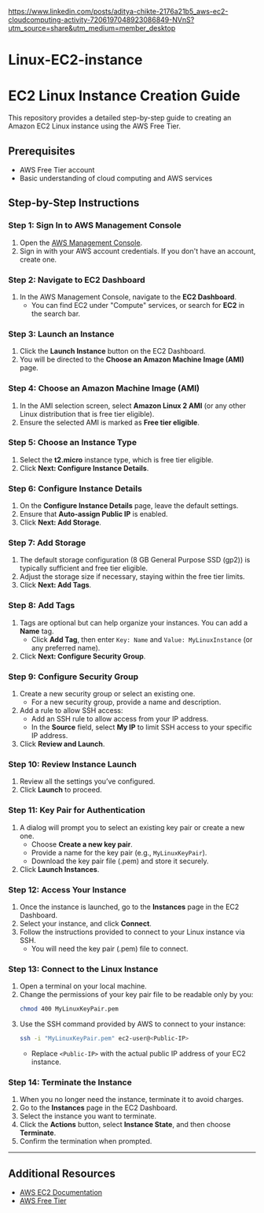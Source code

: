 https://www.linkedin.com/posts/aditya-chikte-2176a21b5_aws-ec2-cloudcomputing-activity-7206197048923086849-NVnS?utm_source=share&utm_medium=member_desktop

# Linux-EC2-instance
# EC2 Linux Instance Creation Guide

This repository provides a detailed step-by-step guide to creating an Amazon EC2 Linux instance using the AWS Free Tier.

## Prerequisites
- AWS Free Tier account
- Basic understanding of cloud computing and AWS services

## Step-by-Step Instructions

### Step 1: Sign In to AWS Management Console

1. Open the [AWS Management Console](https://aws.amazon.com/console/).
2. Sign in with your AWS account credentials. If you don't have an account, create one.

### Step 2: Navigate to EC2 Dashboard

1. In the AWS Management Console, navigate to the **EC2 Dashboard**.
    - You can find EC2 under "Compute" services, or search for **EC2** in the search bar.

### Step 3: Launch an Instance

1. Click the **Launch Instance** button on the EC2 Dashboard.
2. You will be directed to the **Choose an Amazon Machine Image (AMI)** page.

### Step 4: Choose an Amazon Machine Image (AMI)

1. In the AMI selection screen, select **Amazon Linux 2 AMI** (or any other Linux distribution that is free tier eligible).
2. Ensure the selected AMI is marked as **Free tier eligible**.

### Step 5: Choose an Instance Type

1. Select the **t2.micro** instance type, which is free tier eligible.
2. Click **Next: Configure Instance Details**.

### Step 6: Configure Instance Details

1. On the **Configure Instance Details** page, leave the default settings.
2. Ensure that **Auto-assign Public IP** is enabled.
3. Click **Next: Add Storage**.

### Step 7: Add Storage

1. The default storage configuration (8 GB General Purpose SSD (gp2)) is typically sufficient and free tier eligible.
2. Adjust the storage size if necessary, staying within the free tier limits.
3. Click **Next: Add Tags**.

### Step 8: Add Tags

1. Tags are optional but can help organize your instances. You can add a **Name** tag.
    - Click **Add Tag**, then enter `Key: Name` and `Value: MyLinuxInstance` (or any preferred name).
2. Click **Next: Configure Security Group**.

### Step 9: Configure Security Group

1. Create a new security group or select an existing one.
    - For a new security group, provide a name and description.
2. Add a rule to allow SSH access:
    - Add an SSH rule to allow access from your IP address.
    - In the **Source** field, select **My IP** to limit SSH access to your specific IP address.
3. Click **Review and Launch**.

### Step 10: Review Instance Launch

1. Review all the settings you’ve configured.
2. Click **Launch** to proceed.

### Step 11: Key Pair for Authentication

1. A dialog will prompt you to select an existing key pair or create a new one.
    - Choose **Create a new key pair**.
    - Provide a name for the key pair (e.g., `MyLinuxKeyPair`).
    - Download the key pair file (.pem) and store it securely.
2. Click **Launch Instances**.

### Step 12: Access Your Instance

1. Once the instance is launched, go to the **Instances** page in the EC2 Dashboard.
2. Select your instance, and click **Connect**.
3. Follow the instructions provided to connect to your Linux instance via SSH.
    - You will need the key pair (.pem) file to connect.

### Step 13: Connect to the Linux Instance

1. Open a terminal on your local machine.
2. Change the permissions of your key pair file to be readable only by you:
    ```bash
    chmod 400 MyLinuxKeyPair.pem
    ```
3. Use the SSH command provided by AWS to connect to your instance:
    ```bash
    ssh -i "MyLinuxKeyPair.pem" ec2-user@<Public-IP>
    ```
    - Replace `<Public-IP>` with the actual public IP address of your EC2 instance.

### Step 14: Terminate the Instance

1. When you no longer need the instance, terminate it to avoid charges.
2. Go to the **Instances** page in the EC2 Dashboard.
3. Select the instance you want to terminate.
4. Click the **Actions** button, select **Instance State**, and then choose **Terminate**.
5. Confirm the termination when prompted.

---

## Additional Resources
- [AWS EC2 Documentation](https://docs.aws.amazon.com/ec2/index.html)
- [AWS Free Tier](https://aws.amazon.com/free/)
